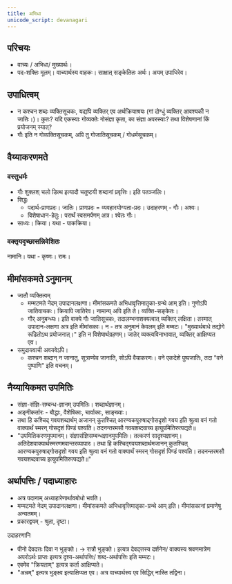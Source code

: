 ```yaml
---
title: अभिधा
unicode_script: devanagari
---
```


## परिचयः
- वाच्यः / अभिधा/ मुख्यार्थः।
- पद-शक्तिः मूलम्। वाच्यार्थस्य वाहकः। साक्षात् सङ्केतितः अर्थः। अयम् उपाधिरेव।

## उपाधित्वम्
- न कश्चन शब्दः व्यक्तिसूचकः, यद्यपि व्यक्तिर् एव अर्थक्रियाश्रयः (गां दोग्धुं व्यक्तिर् आवश्यकी न जातिः।)। कुतः? यदि एकस्याः गोव्यक्तेः गोसंज्ञा कृता, का संज्ञा अपरस्याः? तथा विशेषणानां किं प्रयोजनम् स्यात्?
- गौः इति न गोव्यक्तिसूचकम्, अपि तु गोजातिसूचकम् / गोधर्मसूचकम्।

## वैय्याकरणमते 
### वस्तुधर्मः
- गौः शुक्लश् चलो डित्थ इत्यादौ चतुष्टयी शब्दानां प्रवृत्तिः। इति पतञ्जलिः।
- सिद्धः
  - पदार्थ-प्राणप्रदः। जातिः। प्राणप्रदः = व्यवहारयोग्यता-प्रदः। उदाहरणम् - गौः। अश्वः।
  - विशेषाधान-हेतुः। परार्थं स्वसमर्पणम् अत्र। श्वेतः गौः।
- साध्यः। क्रिया। यथा - पाकक्रिया।

### वक्तृयदृच्छासन्निवेशितः
नामानि। यथा - कृष्णः। रामः।

## मीमांसकमते ऽनुमानम्
- जातौ व्यक्तित्वम्
  - मम्मटमते नेदम् उपादानलक्षणा। मीमांसकमते अभिधावृत्तिमातृका-ग्रन्थे आम् इति। गुणोऽपि जातिवाचकः। क्रियापि जातिरेव। नामान्य् अपि इति ते। व्यक्ति-सङ्केतः। 
  - गौर् अनुबन्ध्यः। इति वाक्ये गौः जातिसूचकः, तदालम्भनाशक्यत्वात् व्यक्तिर् लक्षिता। तस्मात् उपादान-लक्षणा अत्र इति मीमांसकाः। न - तत्र अनुमानं केवलम् इति मम्मटः। "मुख्यार्थबाधे तद्योगे रूढितोऽथ प्रयोजनात्।" इति न विशेषार्थग्रहणम्। जातेर् व्यक्त्यविनाभावात्, व्यक्तिर् आक्षिप्यत एव।
- समुदायवाची अवयवेऽपि।
  - कश्चन शब्दान् न जानातु, सूत्राण्येव जानाति, सोऽपि वैयाकरणः। वने एकदेशे पुष्पजातिः, तदा "वने पुष्पाणि" इति वचनम्।

## नैय्यायिकमत उपमितिः
- संज्ञा-संज्ञि-सम्बन्ध-ज्ञानम् उपमितिः। शब्दार्थज्ञानम्।
- अङ्गीकर्तारः - बौद्धाः, वैशेषिकाः, चार्वाकाः, साङ्ख्याः।
- तथा हि कश्चिद् गवयशब्दार्थम् अजानन् कुतश्चित् आरण्यकपुरुषाद्गोसदृशो गवय इति श्रुत्वा वनं गतो वाक्यार्थं स्मरन् गोसदृशं पिण्डं पश्यति। तदनन्तरमसौ गवयशब्दवाच्य इत्युपमितिरुत्पद्यते॥
- "उपमितिकरणमुपमानम्। संज्ञासंज्ञिसम्बन्धज्ञानमुपमितिः। तत्करणं सादृश्यज्ञानम्। अतिदेशवाक्यार्थस्मरणमवान्तरव्यापारः। तथा हि कश्चिद्गवयशब्दार्थमजानन् कुतश्चित् आरण्यकपुरुषाद्गोसदृशो गवय इति श्रुत्वा वनं गतो वाक्यार्थं स्मरन् गोसदृशं पिण्डं पश्यति। तदनन्तरमसौ गवयशब्दवाच्य इत्युपमितिरुत्पद्यते॥"

## अर्थापत्तिः / पदाध्याहारः
- अत्र पदानाम् अध्याहारेणार्थावबोधो भवति।
- मम्मटमते नेदम् उपादानलक्षणा। मीमांसकमते अभिधावृत्तिमातृका-ग्रन्थे आम् इति। मीमांसकानां प्रमाणेषु अन्यतमम्।
- प्रकारद्वयम् - श्रुता, दृष्टा।

उदाहरणानि

- पीनो देवदत्तः दिवा न भुङ्क्ते। → रात्रौ भुङ्क्ते। इत्यत्र देवद्त्तस्य दर्शनेन/ वाक्यस्य श्रवणमात्रेण अपरोऽर्थः‌ प्राप्तः इत्यत्र दृश्य-अर्थापत्तिः/ शब्द-अर्थापत्तिः इति मम्मटः। 
- एवमेव "क्रियताम्" इत्यत्र कर्ता आक्षिप्यते। 
- "अन्नम्" इत्यत्र भुङ्क्ष्व इत्याक्षिप्यत एव। अत्र वाच्यार्थस्य एव सिद्धिर् नास्ति तद्विना।